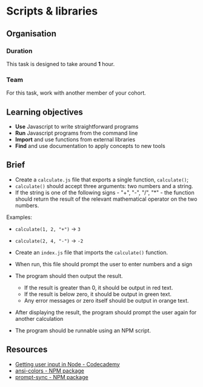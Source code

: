 # Scripts & libraries

## Organisation

### Duration

This task is designed to take around **1** hour.

### Team

For this task, work with another member of your cohort.

## Learning objectives

- **Use** Javascript to write straightforward programs
- **Run** Javascript programs from the command line
- **Import** and use functions from external libraries
- **Find** and use documentation to apply concepts to new tools

## Brief

- Create a `calculate.js` file that exports a single function, `calculate()`;
- `calculate()` should accept three arguments: two numbers and a string.
- If the string is one of the following signs -  "+", "-", "/", "*" - the function should return the result of the relevant mathematical operator on the two numbers.

Examples:

- `calculate(1, 2, "+")` -> `3`
- `calculate(2, 4, "-")` -> `-2` 

- Create an `index.js` file that imports the `calculate()` function.
- When run, this file should prompt the user to enter numbers and a sign
- The program should then output the result.
    - If the result is greater than 0, it should be output in red text.
    - If the result is below zero, it should be output in green text.
    - Any error messages or zero itself should be output in orange text.
-  After displaying the result, the program should prompt the user again for another calculation
- The program should be runnable using an NPM script.

## Resources

- [Getting user input in Node - Codecademy](https://www.codecademy.com/article/getting-user-input-in-node-js)
- [ansi-colors - NPM package](https://www.npmjs.com/package/ansi-colors)
- [prompt-sync - NPM package](https://github.com/heapwolf/prompt-sync)

